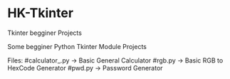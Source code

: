 # HK-Tkinter
Tkinter begginer Projects

Some begginer Python Tkinter Module Projects

Files:
#calculator_.py
 -> Basic General Calculator
#rgb.py
 -> Basic RGB to HexCode Generator
#pwd.py
 -> Password Generator
